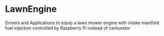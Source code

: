 # LawnEngine
Drivers and Applications to equip a lawn mower engine with intake manifold fuel injection controlled by Raspberry Pi instead of carburetor
